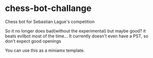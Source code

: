 # chess-bot-challange
Chess bot for Sebastian Lague's competition

So it no longer does bad(without the experimental) but maybe good? it beats evilbot most of the time...
It currently doesn't even have a PST, so don't expect good openings

You can use this as a miniamx template.
